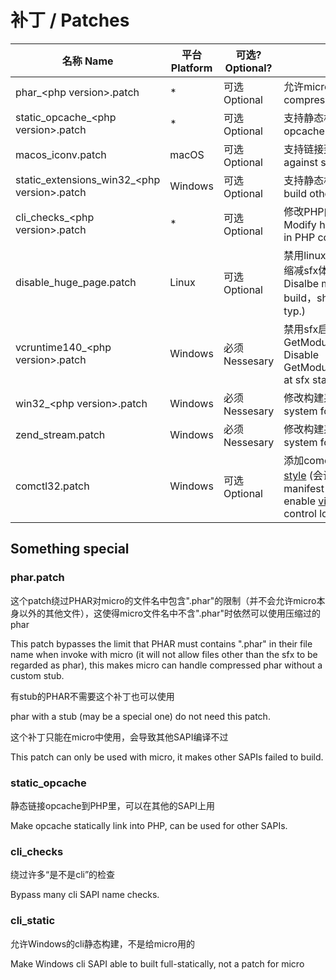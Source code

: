 
# 补丁 / Patches

名称 Name | 平台 Platform | 可选? Optional? | 用途 Usage
--- | --- | --- | ---
phar_\<php version\>.patch | * | 可选 Optional | 允许micro使用压缩phar Allow micro use compressed phar
static_opcache_\<php version\>.patch | * | 可选 Optional | 支持静态构建opcache Support build opcache statically
macos_iconv.patch | macOS | 可选 Optional | 支持链接到系统的iconv Support link against system iconv
static_extensions_win32_\<php version\>.patch | Windows | 可选 Optional | 支持静态构建Windows其他扩展 Support build other extensions for windows
cli_checks_\<php version\>.patch | * | 可选 Optional | 修改PHP内核中硬编码的SAPI检查 Modify hardcoden SAPI name checks in PHP core
disable_huge_page.patch | Linux | 可选 Optional | 禁用linux构建的max-page-size选项，缩减sfx体积（典型的， 10M+ -> 5M） Disalbe max-page-size for linux build，shrink sfx size (10M+ -> 5M typ.)
vcruntime140_\<php version\>.patch | Windows | 必须 Nessesary | 禁用sfx启动时GetModuleHandle(vcruntime140(d).dll) Disable GetModuleHandle(vcruntime140(d).dll) at sfx start
win32_\<php version\>.patch | Windows | 必须 Nessesary | 修改构建系统以静态构建 Modify build system for build sfx file
zend_stream.patch | Windows | 必须 Nessesary | 修改构建系统以静态构建 Modify build system for build sfx file
comctl32.patch | Windows | 可选 Optional | 添加comctl32.dll manifest以启用[visual style](https://learn.microsoft.com/en-us/windows/win32/controls/visual-styles-overview) (会让窗口控件好看一些) Add manifest dependency for comctl32 to enable [visual style](https://learn.microsoft.com/en-us/windows/win32/controls/visual-styles-overview) (makes window control looks modern)

## Something special

### phar.patch

这个patch绕过PHAR对micro的文件名中包含".phar"的限制（并不会允许micro本身以外的其他文件），这使得micro文件名中不含".phar"时依然可以使用压缩过的phar

This patch bypasses the limit that PHAR must contains ".phar" in their file name when invoke with micro (it will not allow files other than the sfx to be regarded as phar), this makes micro can handle compressed phar without a custom stub.

有stub的PHAR不需要这个补丁也可以使用

phar with a stub (may be a special one) do not need this patch.

这个补丁只能在micro中使用，会导致其他SAPI编译不过

This patch can only be used with micro, it makes other SAPIs failed to build.

### static_opcache

静态链接opcache到PHP里，可以在其他的SAPI上用

Make opcache statically link into PHP, can be used for other SAPIs.

### cli_checks

绕过许多“是不是cli”的检查

Bypass many cli SAPI name checks.

### cli_static

允许Windows的cli静态构建，不是给micro用的

Make Windows cli SAPI able to built full-statically, not a patch for micro
